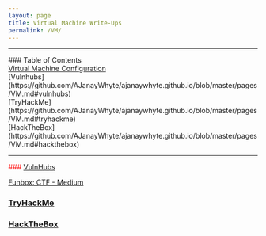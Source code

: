 ```yaml
---
layout: page
title: Virtual Machine Write-Ups
permalink: /VM/
---
```


<hr>
### Table of Contents<br>
<a href="{{ site.baseurl }}/setup">Virtual Machine Configuration</a><br>
[Vulnhubs](https://github.com/AJanayWhyte/ajanaywhyte.github.io/blob/master/pages/VM.md#vulnhubs)<br>
[TryHackMe](https://github.com/AJanayWhyte/ajanaywhyte.github.io/blob/master/pages/VM.md#tryhackme)<br>
[HackTheBox](https://github.com/AJanayWhyte/ajanaywhyte.github.io/blob/master/pages/VM.md#hackthebox)<br>
<hr>

 <span style="color:red">### [VulnHubs](link)</span>

 <a href="{{ site.baseurl }}/funbox4">Funbox: CTF - Medium</a><br>

### [TryHackMe](link)

### [HackTheBox](link)

